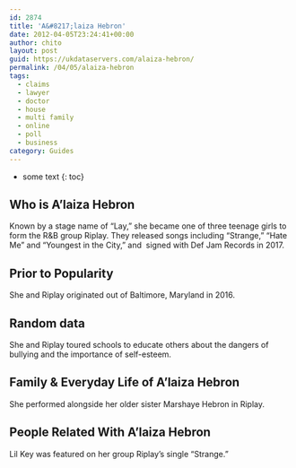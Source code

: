 ```yaml
---
id: 2874
title: 'A&#8217;laiza Hebron'
date: 2012-04-05T23:24:41+00:00
author: chito
layout: post
guid: https://ukdataservers.com/alaiza-hebron/
permalink: /04/05/alaiza-hebron
tags:
  - claims
  - lawyer
  - doctor
  - house
  - multi family
  - online
  - poll
  - business
category: Guides
---
```


* some text
{: toc}


## Who is  A&#8217;laiza Hebron
                  
                  
                  
Known by a stage name of &#8220;Lay,&#8221; she became one of three teenage girls to form the R&B group Riplay. They released songs including &#8220;Strange,&#8221; &#8220;Hate Me&#8221; and &#8220;Youngest in the City,&#8221; and  signed with Def Jam Records in 2017.
                  
                
                
                
## Prior to Popularity 
                  
                  
                  
She and Riplay originated out of Baltimore, Maryland in 2016.
                  
                
                
                
## Random data 
                  
                  
                  
She and Riplay toured schools to educate others about the dangers of bullying and the importance of self-esteem.
                  
                
                
                
## Family & Everyday Life of A&#8217;laiza Hebron
                  
                  
                  
She performed alongside her older sister Marshaye Hebron in Riplay.
                  
                
                
                
## People Related With  A&#8217;laiza Hebron
                  
                  
                  
Lil Key was featured on her group Riplay&#8217;s single &#8220;Strange.&#8221;
                  
                
              
            
          
          
          
    
    
  

